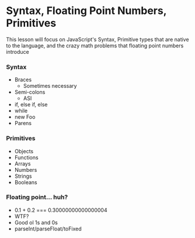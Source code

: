 # Syntax, Floating Point Numbers, Primitives

This lesson will focus on JavaScript's Syntax, Primitive types that are
native to the language, and the crazy math problems that floating point numbers introduce


### Syntax
* Braces
  * Sometimes necessary
* Semi-colons
  * ASI
* if, else if, else
* while
* new Foo
* Parens


### Primitives
* Objects
* Functions
* Arrays
* Numbers
* Strings
* Booleans


### Floating point... huh?
* 0.1 + 0.2 === 0.30000000000000004
* WTF?
* Good ol 1s and 0s
* parseInt/parseFloat/toFixed

